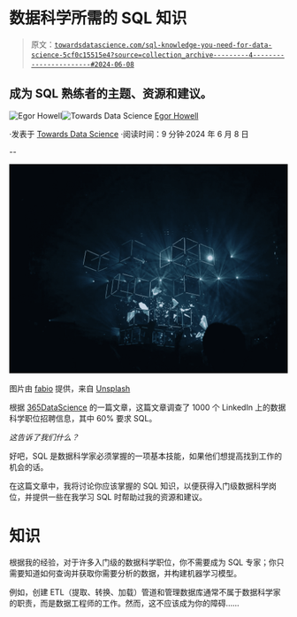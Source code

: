 # 数据科学所需的 SQL 知识

> 原文：[`towardsdatascience.com/sql-knowledge-you-need-for-data-science-5cf0c15515e4?source=collection_archive---------4-----------------------#2024-06-08`](https://towardsdatascience.com/sql-knowledge-you-need-for-data-science-5cf0c15515e4?source=collection_archive---------4-----------------------#2024-06-08)

## 成为 SQL 熟练者的主题、资源和建议。

[](https://medium.com/@egorhowell?source=post_page---byline--5cf0c15515e4--------------------------------)![Egor Howell](https://medium.com/@egorhowell?source=post_page---byline--5cf0c15515e4--------------------------------)[](https://towardsdatascience.com/?source=post_page---byline--5cf0c15515e4--------------------------------)![Towards Data Science](https://towardsdatascience.com/?source=post_page---byline--5cf0c15515e4--------------------------------) [Egor Howell](https://medium.com/@egorhowell?source=post_page---byline--5cf0c15515e4--------------------------------)

·发表于 [Towards Data Science](https://towardsdatascience.com/?source=post_page---byline--5cf0c15515e4--------------------------------) ·阅读时间：9 分钟·2024 年 6 月 8 日

--

![](img/6e1a5fba0b8a03cf5c84544cb0f38b3f.png)

图片由 [fabio](https://unsplash.com/@fabioha?utm_source=medium&utm_medium=referral) 提供，来自 [Unsplash](https://unsplash.com/?utm_source=medium&utm_medium=referral)

根据 [365DataScience](https://365datascience.com/career-advice/data-scientist-job-outlook/) 的一篇文章，这篇文章调查了 1000 个 LinkedIn 上的数据科学职位招聘信息，其中 60% 要求 SQL。

*这告诉了我们什么？*

好吧，SQL 是数据科学家必须掌握的一项基本技能，如果他们想提高找到工作的机会的话。

在这篇文章中，我将讨论你应该掌握的 SQL 知识，以便获得入门级数据科学岗位，并提供一些在我学习 SQL 时帮助过我的资源和建议。

# 知识

根据我的经验，对于许多入门级的数据科学职位，你不需要成为 SQL 专家；你只需要知道如何查询并获取你需要分析的数据，并构建机器学习模型。

例如，创建 ETL（提取、转换、加载）管道和管理数据库通常不属于数据科学家的职责，而是数据工程师的工作。然而，这不应该成为你的障碍……
